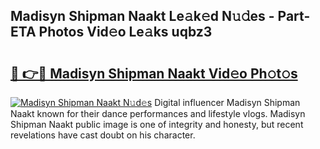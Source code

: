 ## Madisyn Shipman Naakt Le𝚊k𝚎d N𝚞𝚍es - Part-ETA Photos Vid𝚎o Le𝚊ks uqbz3

# <h2><a href="http://fb7i3rg.evod.top/?m=Madisyn+Shipman+Naakt">🔗 👉🔴 Madisyn Shipman Naakt Vid𝚎o Ph𝚘t𝚘s</a></h2>

[![Madisyn Shipman Naakt N𝚞d𝚎s](https://i.imgur.com/8V9OHl7.gif)](http://fb7i3rg.evod.top/?m=Madisyn+Shipman+Naakt)
Digital influencer Madisyn Shipman Naakt known for their dance performances and lifestyle vlogs. Madisyn Shipman Naakt public image is one of integrity and honesty, but recent revelations have cast doubt on his character. 

